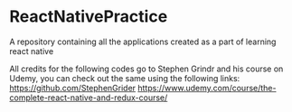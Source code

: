 # ReactNativePractice
A repository containing all the applications created as a part of learning react native

All credits for the following codes go to Stephen Grindr and his course on Udemy, you can check out the same using the following links:
https://github.com/StephenGrider
https://www.udemy.com/course/the-complete-react-native-and-redux-course/
